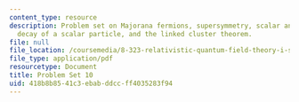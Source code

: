 ```yaml
---
content_type: resource
description: Problem set on Majorana fermions, supersymmetry, scalar and Dirac theories,
  decay of a scalar particle, and the linked cluster theorem.
file: null
file_location: /coursemedia/8-323-relativistic-quantum-field-theory-i-spring-2008/418b8b8541c3ebabddccff4035283f94_ft1ps10_08_1.pdf
file_type: application/pdf
resourcetype: Document
title: Problem Set 10
uid: 418b8b85-41c3-ebab-ddcc-ff4035283f94
---
```

